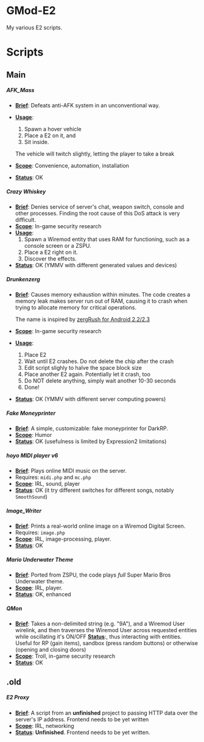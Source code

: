 # GMod-E2
My various E2 scripts.

# Scripts
## Main
##### AFK_Mass

* <ins>**Brief**</ins>: Defeats anti-AFK system in an unconventional way. 
* <ins>**Usage**</ins>:
	1. Spawn a hover vehicle
	2. Place a E2 on it, and
	3. Sit inside. 

	The vehicle will twitch slightly, letting the player to take a break
* <ins>**Scope**</ins>: Convenience, automation, installation
* <ins>**Status**</ins>: OK 

##### Crazy Whiskey
* <ins>**Brief**</ins>: Denies service of server's chat, weapon switch, console and other processes.  Finding the root cause of this DoS attack is very difficult.
* <ins>**Scope**</ins>: In-game security research
* <ins>**Usage**</ins>:
	1. Spawn a Wiremod entity that uses RAM for functioning, such as a console screen or a ZSPU.
	2. Place a E2 right on it.
	3. Discover the effects.
* <ins>**Status**</ins>: OK (YMMV with different generated values and devices)

#####  Drunkenzerg
* <ins>**Brief**</ins>: Causes memory exhaustion within minutes. The code creates a memory leak makes server run out of RAM, causing it to crash when trying to allocate memory for critical operations. 

	The name is inspired by [zergRush for Android 2.2/2.3](https://github.com/revolutionary/zergRush/blob/master/zergRush.c)
* <ins>**Scope**</ins>: In-game security research
* <ins>**Usage**</ins>:
	1. Place E2
	2. Wait until E2 crashes. Do not delete the chip after the crash
	3. Edit script slighly to halve the space block size
	4. Place another E2 again. Potentially let it crash, too
	5. Do NOT delete anything, simply wait another 10-30 seconds
	6. Done!
* <ins>**Status**</ins>: OK (YMMV with different server computing powers)


##### Fake Moneyprinter
* <ins>**Brief**</ins>: A simple, customizable: fake moneyprinter for DarkRP.
* <ins>**Scope**</ins>: Humor
* <ins>**Status**</ins>: OK (usefulness is limited by Expression2 limitations)

##### hoyo MIDI player v6
* <ins>**Brief**</ins>: Plays online MIDI music on the server. 
* Requires: `midi.php` and `mc.php`
* <ins>**Scope**</ins>: IRL, sound, player
* <ins>**Status**</ins>: OK (it try different switches for different songs, notably `SmoothSound`)

##### Image_Writer
* <ins>**Brief**</ins>: Prints a real-world online image on a Wiremod Digital Screen. 
* Requires: `image.php`
* <ins>**Scope**</ins>: IRL, image-processing, player.
* <ins>**Status**</ins>: OK 

##### Mario Underwater Theme
* <ins>**Brief**</ins>: Ported from ZSPU, the code plays *full* Super Mario Bros Underwater theme.
* <ins>**Scope**</ins>: IRL, player.
* <ins>**Status**</ins>: OK, enhanced

##### QMon
* <ins>**Brief**</ins>: Takes a non-delimited string (e.g. "9A"), and a Wiremod User wirelink, and then traverses the Wiremod User across requested entities while oscillating it's ON/OFF <ins>**Status**</ins>:, thus interacting with entities. Useful for RP (gain items), sandbox (press random buttons) or otherwise (opening and closing doors)
* <ins>**Scope**</ins>: Troll, in-game security research
* <ins>**Status**</ins>: OK

## .old
##### E2 Proxy
* <ins>**Brief**</ins>: A script from an **unfinished** project to passing HTTP data over the server's IP address. Frontend needs to be yet written
* <ins>**Scope**</ins>: IRL, networking
* <ins>**Status**</ins>: **Unfinished**. Frontend needs to be yet written.
